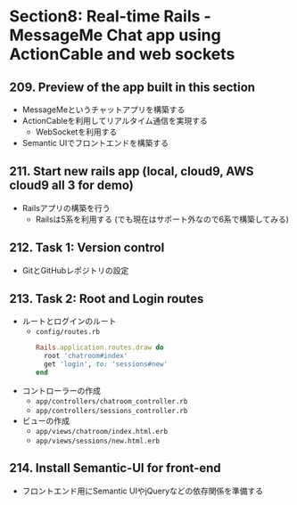 # Section8: Real-time Rails - MessageMe Chat app using ActionCable and web sockets

## 209. Preview of the app built in this section

- MessageMeというチャットアプリを構築する
- ActionCableを利用してリアルタイム通信を実現する
  - WebSocketを利用する
- Semantic UIでフロントエンドを構築する

## 211. Start new rails app (local, cloud9, AWS cloud9 all 3 for demo)

- Railsアプリの構築を行う
  - Railsは5系を利用する (でも現在はサポート外なので6系で構築してみる)

## 212. Task 1: Version control

- GitとGitHubレポジトリの設定

## 213. Task 2: Root and Login routes

- ルートとログインのルート
  - `config/routes.rb`
    ```ruby
    Rails.application.routes.draw do
      root 'chatroom#index'
      get 'login', to: 'sessions#new'
    end
    ```
- コントローラーの作成
  - `app/controllers/chatroom_controller.rb`
  - `app/controllers/sessions_controller.rb`
- ビューの作成
  - `app/views/chatroom/index.html.erb`
  - `app/views/sessions/new.html.erb`

## 214. Install Semantic-UI for front-end

- フロントエンド用にSemantic UIやjQueryなどの依存関係を準備する
